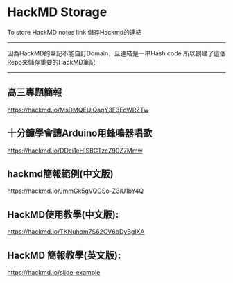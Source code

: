 # HackMD Storage
To store HackMD notes link 儲存Hackmd的連結

---

因為HackMD的筆記不能自訂Domain，且連結是一串Hash code
所以創建了這個Repo來儲存重要的HackMD筆記

---

高三專題簡報
---
https://hackmd.io/MsDMQEUiQaqY3F3EcWRZTw

十分鐘學會讓Arduino用蜂鳴器唱歌
---
https://hackmd.io/DDci1eHISBGTzcZ90Z7Mmw

hackmd簡報範例(中文版)
---
https://hackmd.io/JmmGk5gVQGSo-Z3iU1bY4Q

HackMD使用教學(中文版):
---
https://hackmd.io/TKNuhom7S62OV6bDyBglXA

HackMD 簡報教學(英文版):
---
https://hackmd.io/slide-example

